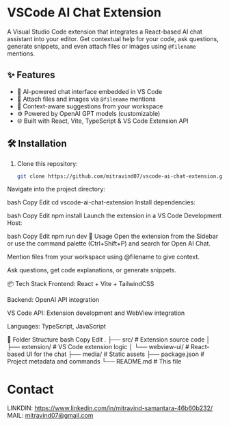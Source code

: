 # VSCode AI Chat Extension

A Visual Studio Code extension that integrates a React-based AI chat assistant into your editor. Get contextual help for your code, ask questions, generate snippets, and even attach files or images using `@filename` mentions.

## ✨ Features

- 💬 AI-powered chat interface embedded in VS Code
- 📁 Attach files and images via `@filename` mentions
- 🧠 Context-aware suggestions from your workspace
- ⚙️ Powered by OpenAI GPT models (customizable)
- 🌐 Built with React, Vite, TypeScript & VS Code Extension API

## 🛠️ Installation

1. Clone this repository:

   ```bash
   git clone https://github.com/mitravind07/vscode-ai-chat-extension.git
Navigate into the project directory:

bash
Copy
Edit
cd vscode-ai-chat-extension
Install dependencies:

bash
Copy
Edit
npm install
Launch the extension in a VS Code Development Host:

bash
Copy
Edit
npm run dev
🧩 Usage
Open the extension from the Sidebar or use the command palette (Ctrl+Shift+P) and search for Open AI Chat.

Mention files from your workspace using @filename to give context.

Ask questions, get code explanations, or generate snippets.

📦 Tech Stack
Frontend: React + Vite + TailwindCSS

Backend: OpenAI API integration

VS Code API: Extension development and WebView integration

Languages: TypeScript, JavaScript

📄 Folder Structure
bash
Copy
Edit
.
├── src/              # Extension source code
│   ├── extension/    # VS Code extension logic
│   └── webview-ui/   # React-based UI for the chat
├── media/            # Static assets
├── package.json      # Project metadata and commands
└── README.md         # This file

# Contact 
LINKDIN: https://www.linkedin.com/in/mitravind-samantara-46b60b232/
MAIL: mitravind07@gmail.com
